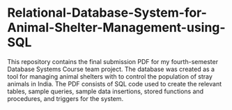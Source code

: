 # Relational-Database-System-for-Animal-Shelter-Management-using-SQL

This repository contains the final submission PDF for my fourth-semester Database Systems Course team project. The database was created as a tool for managing animal shelters with to control the population of stray animals in India. The PDF consists of SQL code used to create the relevant tables, sample queries, sample data insertions, stored functions and procedures, and triggers for the system.
